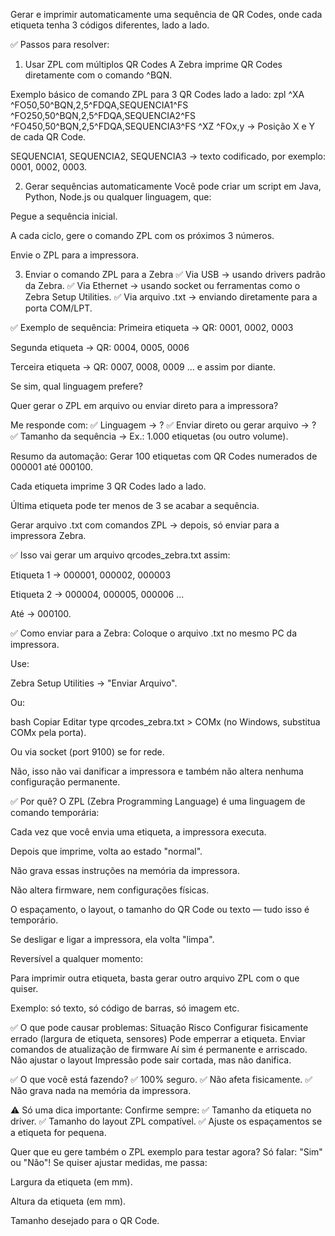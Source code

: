 
Gerar e imprimir automaticamente uma sequência de QR Codes, onde cada etiqueta tenha 3 códigos diferentes, lado a lado.

✅ Passos para resolver:
1. Usar ZPL com múltiplos QR Codes
A Zebra imprime QR Codes diretamente com o comando ^BQN.

Exemplo básico de comando ZPL para 3 QR Codes lado a lado:
zpl
^XA
^FO50,50^BQN,2,5^FDQA,SEQUENCIA1^FS
^FO250,50^BQN,2,5^FDQA,SEQUENCIA2^FS
^FO450,50^BQN,2,5^FDQA,SEQUENCIA3^FS
^XZ
^FOx,y → Posição X e Y de cada QR Code.

SEQUENCIA1, SEQUENCIA2, SEQUENCIA3 → texto codificado, por exemplo: 0001, 0002, 0003.

2. Gerar sequências automaticamente
Você pode criar um script em Java, Python, Node.js ou qualquer linguagem, que:

Pegue a sequência inicial.

A cada ciclo, gere o comando ZPL com os próximos 3 números.

Envie o ZPL para a impressora.

3. Enviar o comando ZPL para a Zebra
✅ Via USB → usando drivers padrão da Zebra.
✅ Via Ethernet → usando socket ou ferramentas como o Zebra Setup Utilities.
✅ Via arquivo .txt → enviando diretamente para a porta COM/LPT.

✅ Exemplo de sequência:
Primeira etiqueta → QR: 0001, 0002, 0003

Segunda etiqueta → QR: 0004, 0005, 0006

Terceira etiqueta → QR: 0007, 0008, 0009
... e assim por diante.


Se sim, qual linguagem prefere?

Quer gerar o ZPL em arquivo ou enviar direto para a impressora?

Me responde com:
✅ Linguagem → ?
✅ Enviar direto ou gerar arquivo → ?
✅ Tamanho da sequência → Ex.: 1.000 etiquetas (ou outro volume).

Resumo da automação:
Gerar 100 etiquetas com QR Codes numerados de 000001 até 000100.

Cada etiqueta imprime 3 QR Codes lado a lado.

Última etiqueta pode ter menos de 3 se acabar a sequência.

Gerar arquivo .txt com comandos ZPL → depois, só enviar para a impressora Zebra.

✅ Isso vai gerar um arquivo qrcodes_zebra.txt assim:

Etiqueta 1 → 000001, 000002, 000003

Etiqueta 2 → 000004, 000005, 000006
...

Até → 000100.

✅ Como enviar para a Zebra:
Coloque o arquivo .txt no mesmo PC da impressora.

Use:

Zebra Setup Utilities → "Enviar Arquivo".

Ou:

bash
Copiar
Editar
type qrcodes_zebra.txt > COMx
(no Windows, substitua COMx pela porta).

Ou via socket (port 9100) se for rede.

Não, isso não vai danificar a impressora e também não altera nenhuma configuração permanente.

✅ Por quê?
O ZPL (Zebra Programming Language) é uma linguagem de comando temporária:

Cada vez que você envia uma etiqueta, a impressora executa.

Depois que imprime, volta ao estado "normal".

Não grava essas instruções na memória da impressora.

Não altera firmware, nem configurações físicas.

O espaçamento, o layout, o tamanho do QR Code ou texto — tudo isso é temporário.

Se desligar e ligar a impressora, ela volta "limpa".

Reversível a qualquer momento:

Para imprimir outra etiqueta, basta gerar outro arquivo ZPL com o que quiser.

Exemplo: só texto, só código de barras, só imagem etc.

✅ O que pode causar problemas:
Situação	Risco
Configurar fisicamente errado (largura de etiqueta, sensores)	Pode emperrar a etiqueta.
Enviar comandos de atualização de firmware	Aí sim é permanente e arriscado.
Não ajustar o layout	Impressão pode sair cortada, mas não danifica.

✅ O que você está fazendo?
✅ 100% seguro.
✅ Não afeta fisicamente.
✅ Não grava nada na memória da impressora.

⚠️ Só uma dica importante:
Confirme sempre:
✅ Tamanho da etiqueta no driver.
✅ Tamanho do layout ZPL compatível.
✅ Ajuste os espaçamentos se a etiqueta for pequena.

Quer que eu gere também o ZPL exemplo para testar agora?
Só falar: "Sim" ou "Não"!
Se quiser ajustar medidas, me passa:

Largura da etiqueta (em mm).

Altura da etiqueta (em mm).

Tamanho desejado para o QR Code.

